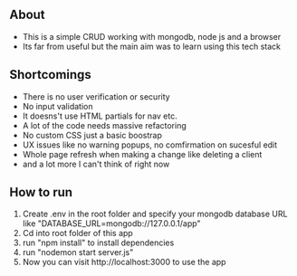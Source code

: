 ## About
- This is a simple CRUD working with mongodb, node js and a browser
- Its far from useful but the main aim was to learn using this tech stack

## Shortcomings
- There is no user verification or security 
- No input validation 
- It doesns't use HTML partials for nav etc.
- A lot of the code needs massive refactoring 
- No custom CSS just a basic boostrap
- UX issues like no warning popups, no comfirmation on sucesful edit
- Whole page refresh when making a change like deleting a client
- and a lot more I can't think of right now

## How to run 
1. Create .env in the root folder and specify your mongodb database URL like "DATABASE_URL=mongodb://127.0.0.1/app"
2. Cd into root folder of this app
3. run "npm install" to install dependencies
4. run "nodemon start server.js" 
5. Now you can visit http://localhost:3000 to use the app